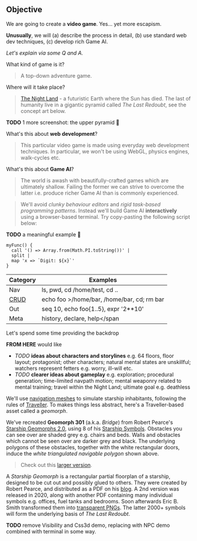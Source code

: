 ## Objective

We are going to create a **video game**.
Yes... yet more escapism.

**Unusually**, we will
(a) describe the process in detail,
(b) use standard web dev techniques,
(c) develop rich Game AI.

_Let's explain via some Q and A._

What kind of game is it?
> A top-down adventure game.

Where will it take place?
> [The Night Land](https://en.wikipedia.org/wiki/The_Night_Land "@new-tab") - a futuristic Earth where the Sun has died.
> The last of humanity live in a gigantic pyramid called _The Last Redoubt_,
> see the concept art below.

<div
  class="tabs"
  name="redoubt-sketch-1"
  height="450"
  enabled="true"
  tabs="[
    { key: 'component', filepath: 'example/Images#redoubt-sketches' },
  ]"
></div>

__TODO__ 1 more screenshot: the upper pyramid 🚧


What's this about **web development**?
> This particular video game is made using everyday web development techniques.
> In particular, we won't be using WebGL, physics engines, walk-cycles etc.

What's this about **Game AI**?
> The world is awash with beautifully-crafted games which are ultimately shallow.
> Failing the former we can strive to overcome the latter i.e. produce richer Game AI than is commonly experienced.

> We'll avoid _clunky behaviour editors_ and _rigid task-based programming patterns_.
> Instead we'll build Game AI **interactively** using a browser-based terminal. Try copy-pasting the following script below:

__TODO__ a meaningful example 🚧

~~~
myFunc() {
  call '() => Array.from(Math.PI.toString())' |
  split |
  map 'x => `Digit: ${x}`'
}
~~~


  <div
    class="tabs"
    name="terminal-demo"
    height="300"
    tabs="[
      { key: 'terminal', filepath: 'test' },
    ]"
  ></div>

  | Category | Examples  |
  | ------- | ---------- |
  | Nav | <span class="cmd">ls</span>, <span class="cmd">pwd</span>, <span class="cmd">cd /home/test</span>, <span class="cmd">cd ..</span> |
  | [CRUD](https://en.wikipedia.org/wiki/Create,_read,_update_and_delete "@new-tab") | <span class="cmd">echo foo >/home/bar</span>, <span class="cmd">/home/bar</span>, <span class="cmd">cd; rm bar</span> |
  | Out | <span class="cmd">seq 10</span>, <span class="cmd">echo foo{1..5}</span>, <span class="cmd">expr '2**10'</span> |
  | Meta | <span class="cmd">history</span>, <span class="cmd"> declare</span>, <span class="cmd">help</span


Let's spend some time providing the backdrop

__FROM HERE__ would like
- _TODO_ __ideas about characters and storylines__ e.g. 64 floors, floor layout; protagonist; other characters; natural mental states are unskillful; watchers represent fetters e.g. worry, ill-will etc.
- _TODO_ __clearer ideas about gameplay__ e.g. exploration; procedural generation; time-limited navpath motion; mental weaponry related to mental training; travel within the Night Land; ultimate goal e.g. deathless

We'll use [navigation meshes](https://en.wikipedia.org/wiki/Navigation_mesh) to simulate starship inhabitants,
following the rules of [Traveller](https://en.wikipedia.org/wiki/Traveller_%28role-playing_game%29).
To makes things less abstract, here's a Traveller-based asset called a _geomorph_.


<div
  class="tabs"
  name="geomorph-301-debug"
  height="400"
  tabs="[{ key: 'component', filepath: 'example/Images#geomorph-301' }]"
></div>

We've recreated **Geomorph 301** (a.k.a. _Bridge_) from Robert Pearce's [Starship Geomorphs 2.0](http://travellerrpgblog.blogspot.com/2018/10/the-starship-geomorphs-book-if-finally.html),
using 8 of his [Starship Symbols](http://travellerrpgblog.blogspot.com/2020/08/starship-symbols-book.html).
Obstacles you can see over are shaded grey e.g. chairs and beds.
Walls and obstacles which cannot be seen over are darker grey and black. The underlying polygons of these obstacles, together with the white rectangular doors, induce the _white triangulated navigable polygon_ shown above.

> Check out this [larger version](/pics/g-301--bridge.debug.x2.png "@new-tab").

<aside>

A _Starship Geomorph_ is a rectangular partial floorplan of a starship, designed to be cut out and possibly glued to others.
They were created by Robert Pearce, and distributed as a PDF on his [blog](http://travellerrpgblog.blogspot.com/).
A 2nd version was released in 2020, along with another PDF containing many individual symbols e.g. offices, fuel tanks and bedrooms. Soon afterwards Eric B. Smith transformed them into [transparent PNGs](http://gurpsland.no-ip.org/geomorphs/).
The latter 2000+ symbols will form the underlying basis of _The Last Redoubt_.

</aside>

__TODO__ remove Visibility and Css3d demo, replacing with NPC demo combined with terminal in some way.

<!-- We end with two basic demos.
You can pan/zoom, move the eyes, and view the obstacle polygons in 3D.
There are respective CodeSandboxes i.e. [visibility](https://codesandbox.io/s/rogue-markup-visibility-demo-k66zi?file=/src/example/Visibility.jsx "@new-tab") and [height](https://codesandbox.io/s/rogue-markup-3d-demo-forked-gyher?file=/src/example/Css3d.jsx "@new-tab"). -->


<div
  class="tabs"
  name="light-demo"
  height="340"
  tabs="[
    // { key: 'component', filepath: 'example/Visibility#301' },
    { key: 'component', filepath: 'example/Css3d#301' },
  ]"
></div>
